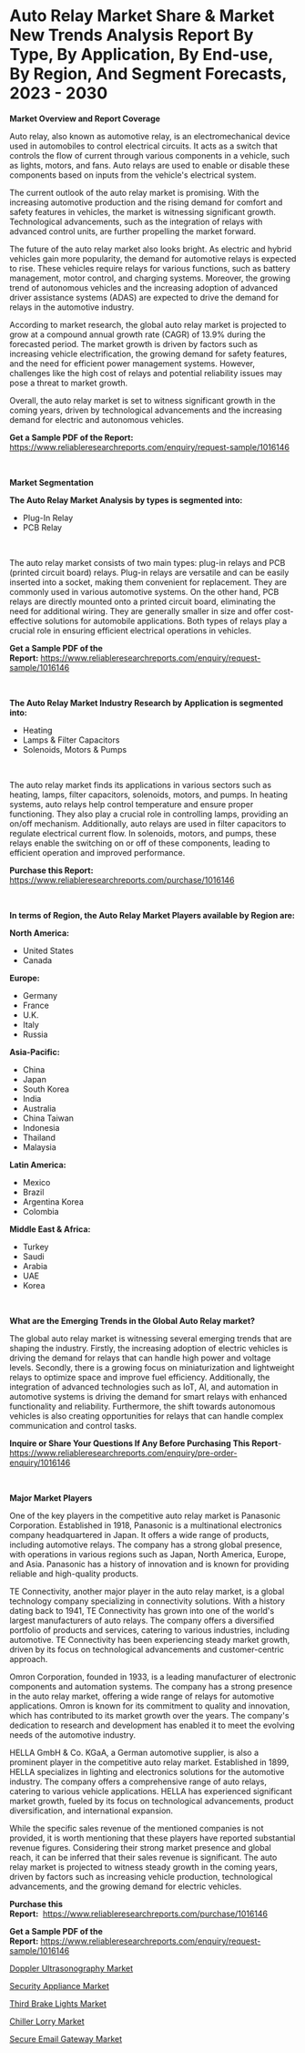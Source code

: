 <p><h1>Auto Relay Market Share & Market New Trends Analysis Report By Type, By Application, By End-use, By Region, And Segment Forecasts, 2023 - 2030</h1></p><p><strong>Market Overview and Report Coverage</strong></p>
<p><p>Auto relay, also known as automotive relay, is an electromechanical device used in automobiles to control electrical circuits. It acts as a switch that controls the flow of current through various components in a vehicle, such as lights, motors, and fans. Auto relays are used to enable or disable these components based on inputs from the vehicle's electrical system.</p><p>The current outlook of the auto relay market is promising. With the increasing automotive production and the rising demand for comfort and safety features in vehicles, the market is witnessing significant growth. Technological advancements, such as the integration of relays with advanced control units, are further propelling the market forward.</p><p>The future of the auto relay market also looks bright. As electric and hybrid vehicles gain more popularity, the demand for automotive relays is expected to rise. These vehicles require relays for various functions, such as battery management, motor control, and charging systems. Moreover, the growing trend of autonomous vehicles and the increasing adoption of advanced driver assistance systems (ADAS) are expected to drive the demand for relays in the automotive industry.</p><p>According to market research, the global auto relay market is projected to grow at a compound annual growth rate (CAGR) of 13.9% during the forecasted period. The market growth is driven by factors such as increasing vehicle electrification, the growing demand for safety features, and the need for efficient power management systems. However, challenges like the high cost of relays and potential reliability issues may pose a threat to market growth.</p><p>Overall, the auto relay market is set to witness significant growth in the coming years, driven by technological advancements and the increasing demand for electric and autonomous vehicles.</p></p>
<p><strong>Get a Sample PDF of the Report:</strong> <a href="https://www.reliableresearchreports.com/enquiry/request-sample/1016146">https://www.reliableresearchreports.com/enquiry/request-sample/1016146</a></p>
<p>&nbsp;</p>
<p><strong>Market Segmentation</strong></p>
<p><strong>The Auto Relay Market Analysis by types is segmented into:</strong></p>
<p><ul><li>Plug-In Relay</li><li>PCB Relay</li></ul></p>
<p>&nbsp;</p>
<p><p>The auto relay market consists of two main types: plug-in relays and PCB (printed circuit board) relays. Plug-in relays are versatile and can be easily inserted into a socket, making them convenient for replacement. They are commonly used in various automotive systems. On the other hand, PCB relays are directly mounted onto a printed circuit board, eliminating the need for additional wiring. They are generally smaller in size and offer cost-effective solutions for automobile applications. Both types of relays play a crucial role in ensuring efficient electrical operations in vehicles.</p></p>
<p><strong>Get a Sample PDF of the Report:</strong>&nbsp;<a href="https://www.reliableresearchreports.com/enquiry/request-sample/1016146">https://www.reliableresearchreports.com/enquiry/request-sample/1016146</a></p>
<p>&nbsp;</p>
<p><strong>The Auto Relay Market Industry Research by Application is segmented into:</strong></p>
<p><ul><li>Heating</li><li>Lamps & Filter Capacitors</li><li>Solenoids, Motors & Pumps</li></ul></p>
<p>&nbsp;</p>
<p><p>The auto relay market finds its applications in various sectors such as heating, lamps, filter capacitors, solenoids, motors, and pumps. In heating systems, auto relays help control temperature and ensure proper functioning. They also play a crucial role in controlling lamps, providing an on/off mechanism. Additionally, auto relays are used in filter capacitors to regulate electrical current flow. In solenoids, motors, and pumps, these relays enable the switching on or off of these components, leading to efficient operation and improved performance.</p></p>
<p><strong>Purchase this Report:</strong>&nbsp; <a href="https://www.reliableresearchreports.com/purchase/1016146">https://www.reliableresearchreports.com/purchase/1016146</a></p>
<p>&nbsp;</p>
<p><strong>In terms of Region, the Auto Relay Market Players available by Region are:</strong></p>
<p>
    <p> <strong> North America: </strong>
        <ul>
            <li>United States</li>
            <li>Canada</li>
        </ul>
        </p> 
    <p> <strong> Europe: </strong>
        <ul>
            <li>Germany</li>
            <li>France</li>
            <li>U.K.</li>
            <li>Italy</li>
            <li>Russia</li>
        </ul>
        </p> 
    <p> <strong> Asia-Pacific: </strong>
        <ul>
            <li>China</li>
            <li>Japan</li>
            <li>South Korea</li>
            <li>India</li>
            <li>Australia</li>
            <li>China Taiwan</li>
            <li>Indonesia</li>
            <li>Thailand</li>
            <li>Malaysia</li>
        </ul>
        </p> 
    <p> <strong> Latin America: </strong>
        <ul>
            <li>Mexico</li>
            <li>Brazil</li>
            <li>Argentina Korea</li>
            <li>Colombia</li>
        </ul>
        </p> 
    <p> <strong> Middle East & Africa: </strong>
        <ul>
            <li>Turkey</li>
            <li>Saudi</li>
            <li>Arabia</li>
            <li>UAE</li>
            <li>Korea</li>
        </ul>
    </p>
    </p>
<p>&nbsp;</p>
<p><strong>What are the Emerging Trends in the Global Auto Relay market?</strong></p>
<p><p>The global auto relay market is witnessing several emerging trends that are shaping the industry. Firstly, the increasing adoption of electric vehicles is driving the demand for relays that can handle high power and voltage levels. Secondly, there is a growing focus on miniaturization and lightweight relays to optimize space and improve fuel efficiency. Additionally, the integration of advanced technologies such as IoT, AI, and automation in automotive systems is driving the demand for smart relays with enhanced functionality and reliability. Furthermore, the shift towards autonomous vehicles is also creating opportunities for relays that can handle complex communication and control tasks.</p></p>
<p><strong>Inquire or Share Your Questions If Any Before Purchasing This Report</strong>- <a href="https://www.reliableresearchreports.com/enquiry/pre-order-enquiry/1016146">https://www.reliableresearchreports.com/enquiry/pre-order-enquiry/1016146</a></p>
<p>&nbsp;</p>
<p><strong>Major Market Players</strong></p>
<p><p>One of the key players in the competitive auto relay market is Panasonic Corporation. Established in 1918, Panasonic is a multinational electronics company headquartered in Japan. It offers a wide range of products, including automotive relays. The company has a strong global presence, with operations in various regions such as Japan, North America, Europe, and Asia. Panasonic has a history of innovation and is known for providing reliable and high-quality products.</p><p>TE Connectivity, another major player in the auto relay market, is a global technology company specializing in connectivity solutions. With a history dating back to 1941, TE Connectivity has grown into one of the world's largest manufacturers of auto relays. The company offers a diversified portfolio of products and services, catering to various industries, including automotive. TE Connectivity has been experiencing steady market growth, driven by its focus on technological advancements and customer-centric approach.</p><p>Omron Corporation, founded in 1933, is a leading manufacturer of electronic components and automation systems. The company has a strong presence in the auto relay market, offering a wide range of relays for automotive applications. Omron is known for its commitment to quality and innovation, which has contributed to its market growth over the years. The company's dedication to research and development has enabled it to meet the evolving needs of the automotive industry.</p><p>HELLA GmbH & Co. KGaA, a German automotive supplier, is also a prominent player in the competitive auto relay market. Established in 1899, HELLA specializes in lighting and electronics solutions for the automotive industry. The company offers a comprehensive range of auto relays, catering to various vehicle applications. HELLA has experienced significant market growth, fueled by its focus on technological advancements, product diversification, and international expansion.</p><p>While the specific sales revenue of the mentioned companies is not provided, it is worth mentioning that these players have reported substantial revenue figures. Considering their strong market presence and global reach, it can be inferred that their sales revenue is significant. The auto relay market is projected to witness steady growth in the coming years, driven by factors such as increasing vehicle production, technological advancements, and the growing demand for electric vehicles.</p></p>
<p><strong>Purchase this Report:</strong>&nbsp;&nbsp;<a href="https://www.reliableresearchreports.com/purchase/1016146">https://www.reliableresearchreports.com/purchase/1016146</a></p>
<p></p>
<p><strong>Get a Sample PDF of the Report:</strong>&nbsp;<a href="https://www.reliableresearchreports.com/enquiry/request-sample/1016146">https://www.reliableresearchreports.com/enquiry/request-sample/1016146</a></p>
<p><p><a href="https://www.linkedin.com/pulse/doppler-ultrasonography-market-share-amp-new-trends-analysis-9fxde/">Doppler Ultrasonography Market</a></p><p><a href="https://medium.com/@kiannoel89776554/security-appliance-market-trends-and-market-analysis-forecasted-for-period-2023-2030-33b010b9562e">Security Appliance Market</a></p><p><a href="https://github.com/Chiragrp25/Market-Research-Report-List-1/blob/main/third-brake-lights-market.md">Third Brake Lights Market</a></p><p><a href="https://github.com/santosh758595/Market-Research-Report-List-1/blob/main/chiller-lorry-market.md">Chiller Lorry Market</a></p><p><a href="https://medium.com/@allelee654/secure-email-gateway-market-insights-into-market-cagr-market-trends-and-growth-strategies-6819d0ba3157">Secure Email Gateway Market</a></p></p>